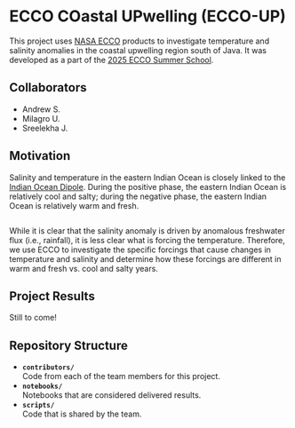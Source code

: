 # ECCO COastal UPwelling (ECCO-UP)

This project uses [NASA ECCO](https://ecco-group.org/) products to investigate temperature and salinity anomalies in the coastal upwelling region south of Java. It was developed as a part of the [2025 ECCO Summer School](https://ecco-summer-school.github.io/ecco-2025/).

## Collaborators

- Andrew S.
- Milagro U.
- Sreelekha J.

## Motivation

Salinity and temperature in the eastern Indian Ocean is closely linked to the [Indian Ocean Dipole](https://www.climate.gov/news-features/blogs/enso/meet-enso%E2%80%99s-neighbor-indian-ocean-dipole). During the positive phase, the eastern Indian Ocean is relatively cool and salty; during the negative phase, the eastern Indian Ocean is relatively warm and fresh.

<img source="https://github.com/ECCO-Summer-School/ESS25-Team_ECCO-UP/blob/main/figures/ecco_sal_temp_area_plot.png?raw=true" width=200px height=auto>

While it is clear that the salinity anomaly is driven by anomalous freshwater flux (i.e., rainfall), it is less clear what is forcing the temperature. Therefore, we use ECCO to investigate the specific forcings that cause changes in temperature and salinity and determine how these forcings are different in warm and fresh vs. cool and salty years.

## Project Results

Still to come!

## Repository Structure

* **`contributors/`**
<br> Code from each of the team members for this project.
* **`notebooks/`**
<br> Notebooks that are considered delivered results.
* **`scripts/`**
<br> Code that is shared by the team.
